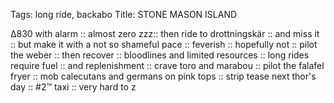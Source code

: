Tags:  long ride, backabo
Title: STONE MASON ISLAND
  
∆830 with alarm :: almost zero zzz:: then ride to drottningskär :: and miss it :: but make it with a not so shameful pace :: feverish :: hopefully not :: pilot the weber :: then recover :: bloodlines and limited resources :: long rides require fuel :: and replenishment :: crave toro and marabou :: pilot the falafel fryer :: mob calecutans and germans on pink tops :: strip tease next thor's day :: #2™ taxi :: very hard to z